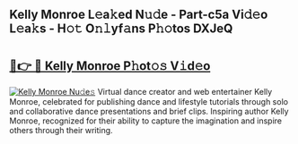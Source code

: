 ## Kelly Monroe L𝚎a𝚔ed N𝚞𝚍e - Part-c5a Vi𝚍𝚎o L𝚎a𝚔s - H𝚘𝚝 O𝚗𝚕yf𝚊ns P𝚑𝚘tos DXJeQ

# <h2><a href="http://kf7zky.oniu.top/?m=Kelly+Monroe">🔗👉 🔴 Kelly Monroe P𝚑ot𝚘𝚜 V𝚒d𝚎o</a></h2>

[![Kelly Monroe Nu𝚍e𝚜](https://i.imgur.com/0qMVB7G.gif)](http://kf7zky.oniu.top/?m=Kelly+Monroe)
Virtual dance creator and web entertainer Kelly Monroe, celebrated for publishing dance and lifestyle tutorials through solo and collaborative dance presentations and brief clips. Inspiring author Kelly Monroe, recognized for their ability to capture the imagination and inspire others through their writing.  
